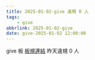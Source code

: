 ```yaml
---
title: 2025-01-02-give 違規 0 人
tags:
    - give
abbrlink: 2025-01-02-give
date: give-2025-01-02 12:00:00
---
```

give 板 [板規連結](https://www.ptt.cc/bbs/give/M.1612495900.A.C32.html)
昨天違規 0 人
